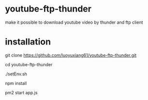 # youtube-ftp-thunder
make it possible to download youtube video by thunder and ftp client

# installation
git clone https://github.com/luoyuxiang61/youtube-ftp-thunder.git


cd youtube-ftp-thunder


./setEnv.sh


npm install


pm2 start app.js
